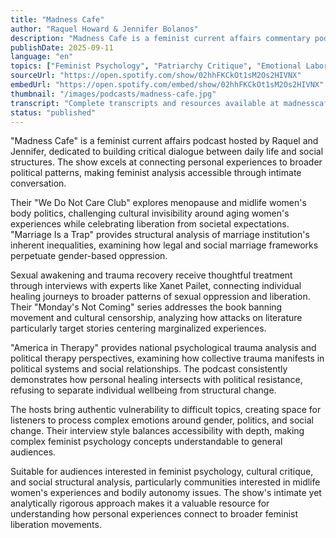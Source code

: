 ```yaml
---
title: "Madness Cafe"
author: "Raquel Howard & Jennifer Bolanos"
description: "Madness Cafe is a feminist current affairs commentary podcast hosted by Raquel Howard and Jennifer Bolanos, focusing on politics, health, culture, and women's rights issues. With a frank, intimate, and critically strong style, the content covers menopause, sexual awakening, marriage institution critique, book banning movement, psychological trauma, and the intersection of social structures. The hosts frequently invite writers, therapists, and activists to jointly explore women's experiences in midlife, trauma recovery, and social change. With a Spotify rating of 5.0 (8 reviews), it has an excellent reputation in feminist podcast circles."
publishDate: 2025-09-11
language: "en"
topics: ["Feminist Psychology", "Patriarchy Critique", "Emotional Labor"]
sourceUrl: "https://open.spotify.com/show/02hhFKCkOt1sM2Os2HIVNX"
embedUrl: "https://open.spotify.com/embed/show/02hhFKCkOt1sM2Os2HIVNX"
thumbnail: "/images/podcasts/madness-cafe.jpg"
transcript: "Complete transcripts and resources available at madnesscafepodcast.com"
status: "published"
---
```


"Madness Cafe" is a feminist current affairs podcast hosted by Raquel and Jennifer, dedicated to building critical dialogue between daily life and social structures. The show excels at connecting personal experiences to broader political patterns, making feminist analysis accessible through intimate conversation.

Their "We Do Not Care Club" explores menopause and midlife women's body politics, challenging cultural invisibility around aging women's experiences while celebrating liberation from societal expectations. "Marriage Is a Trap" provides structural analysis of marriage institution's inherent inequalities, examining how legal and social marriage frameworks perpetuate gender-based oppression.

Sexual awakening and trauma recovery receive thoughtful treatment through interviews with experts like Xanet Pailet, connecting individual healing journeys to broader patterns of sexual oppression and liberation. Their "Monday's Not Coming" series addresses the book banning movement and cultural censorship, analyzing how attacks on literature particularly target stories centering marginalized experiences.

"America in Therapy" provides national psychological trauma analysis and political therapy perspectives, examining how collective trauma manifests in political systems and social relationships. The podcast consistently demonstrates how personal healing intersects with political resistance, refusing to separate individual wellbeing from structural change.

The hosts bring authentic vulnerability to difficult topics, creating space for listeners to process complex emotions around gender, politics, and social change. Their interview style balances accessibility with depth, making complex feminist psychology concepts understandable to general audiences.

Suitable for audiences interested in feminist psychology, cultural critique, and social structural analysis, particularly communities interested in midlife women's experiences and bodily autonomy issues. The show's intimate yet analytically rigorous approach makes it a valuable resource for understanding how personal experiences connect to broader feminist liberation movements.